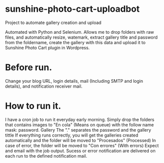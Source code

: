 # sunshine-photo-cart-uploadbot
Project to automate gallery creation and upload

Automated with Python and Selenium. Allows me to drop folders with raw files, and automatically resize, watemark, extract gallery title and password from the foldername, create the gallery with this data and upload it to Sunshine Photo Cart plugin in Wordpress.

# Before run.
Change your blog URL, login details, mail (Including SMTP and login details), and notification receiver mail.


# How to run it.
I have a cron job to run it everyday early morning.
Simply drop the folders that contains images to "En cola" (Means on queue) with the follow name mask: password. Gallery
The "." separates the password and the gallery tittle
If everything runs correctly, you will get the galleries created automatically and the folder will be moved to "Procesados" (Processed)
In case of error, the folder will be moved to "Con errores" (With errors)
Expect and email with the job output. Sucess or error notification are delivered on each run to the defined notification mail.

